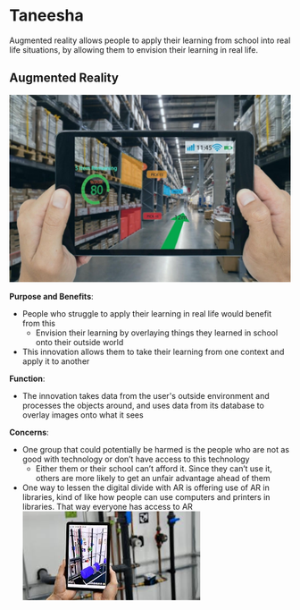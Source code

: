 # Taneesha

Augmented reality allows people to apply their learning from school into real life situations, by allowing them to envision their learning in real life.

## Augmented Reality

![image](/assets/images/taneesha1.png)

**Purpose and Benefits**: 
- People who struggle to apply their learning in real life would benefit from this
    - Envision their learning by overlaying things they learned in school onto their outside world
- This innovation allows them to take their learning from one context and apply it to another

**Function**:
- The innovation takes data from the user's outside environment and processes the objects around, and uses data from its database to overlay images onto what it sees

**Concerns**:
- One group that could potentially be harmed is the people who are not as good with   technology or don’t have access to this technology
    - Either them or their school can’t afford it. Since they can’t use it, others are more likely to get an unfair advantage ahead of them
- One way to lessen the digital divide with AR is offering use of AR in libraries, kind of like how people can use computers and printers in libraries. That way everyone has access to AR
![image](/assets/images/taneesha2.png)